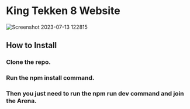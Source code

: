 # King Tekken 8 Website
![Screenshot 2023-07-13 122815](https://github.com/CarlosRidolfi/king-tekken/assets/27232476/c11de1d8-70d4-4939-b69c-0a9ee1e905c2)


## How to Install
### Clone the repo.
### Run the npm install command.
### Then you just need to run the npm run dev command and join the Arena.

